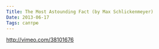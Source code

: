 ```yaml
---
Title: The Most Astounding Fact (by Max Schlickenmeyer)
Date: 2013-06-17
Tags: саптрю
---
```


http://vimeo.com/38101676